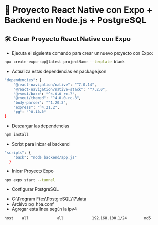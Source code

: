 # 📌 Proyecto React Native con Expo + Backend en Node.js + PostgreSQL

## 🛠️ **Crear Proyecto React Native con Expo**
* Ejecuta el siguiente comando para crear un nuevo proyecto con Expo:
```sh
npx create-expo-app@latest projectName --template blank
```
* Actualiza estas dependencias en package.json
```sh
"dependencies": {
    "@react-navigation/native": "^7.0.14",
    "@react-navigation/native-stack": "^7.2.0",
    "@rneui/base": "^4.0.0-rc.7",
    "@rneui/themed": "^4.0.0-rc.8",
    "body-parser": "^1.20.3",
    "express": "^4.21.2",
    "pg": "^8.13.3"
}
```
* Descargar las dependencias
```sh
npm install
```
* Script para inicar el backend
```sh
"scripts": {
    "back": "node backend/app.js"
  }
```
* Inicar Proyecto Expo
```sh
npx expo start --tunnel
```
* Configurar PostgreSQL
- C:\Program Files\PostgreSQL\17\data
- Archivo pg_hba.conf
- Agregar esta línea según la ipv4
```sh
host    all             all             192.168.100.1/24        md5
```
